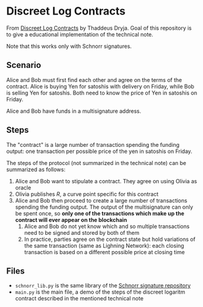 # Discreet Log Contracts

From [Discreet Log Contracts](https://adiabat.github.io/dlc.pdf) by Thaddeus Dryja. Goal of this repository is to give a educational implementation of the technical note.

Note that this works only with Schnorr signatures. 

## Scenario

Alice and Bob must first find each other and agree on the terms of the contract. Alice is buying Yen for satoshis with delivery on Friday, while Bob is selling Yen for satoshis. Both need to know the price of Yen in satoshis on Friday.

Alice and Bob have funds in a multisignature address.

## Steps

The "contract" is a large number of transaction spending the funding output: one transaction per possible price of the yen in satoshis on Friday.

The steps of the protocol (not summarized in the technical note) can be summarized as follows:

1. Alice and Bob want to stipulate a contract. They agree on using Olivia as oracle
1. Olivia publishes $R$, a curve point specific for this contract
1. Alice and Bob then proceed to create a large number of transactions spending the funding output. The output of the multisignature can only be spent once, so **only one of the transactions which make up the contract will ever appear on the blockchain**
    1. Alice and Bob do not yet know which and so multiple transactions need to be signed and stored by both of them
    1. In practice,  parties agree on the contract state but hold variations of the same transaction (same as Lighning Network): each closing transaction is based on a different possible price at closing time

## Files

- `schnorr_lib.py` is the same library of the [Schnorr signature repository](https://github.com/BITPoliTO/schnorr-sig)
- `main.py` is the main file, a demo of the steps of the discreet logaritm contract described in the mentioned technical note
